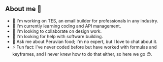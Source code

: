 ## About me 👋

- 🔭 I'm working on TES, an email builder for professionals in any industry.
- 🌱 I'm currently learning coding and API management.
- 👯 I'm looking to collaborate on design work.
- 🤔 I'm looking for help with software building.
- 💬 Ask me about Peruvian food; I'm no expert, but I love to chat about it.
- ⚡ Fun fact: I've never coded before but have worked with formulas and keyframes, and I never knew how to do that either, so here we go 😊.

